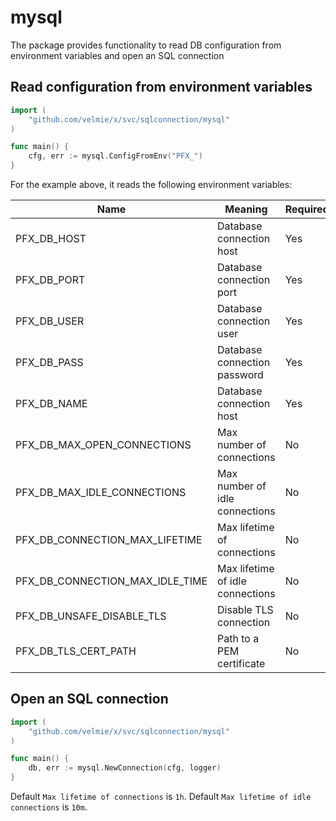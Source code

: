 # mysql

The package provides functionality to read DB configuration from environment variables and open an SQL connection

## Read configuration from environment variables

```go
import (
    "github.com/velmie/x/svc/sqlconnection/mysql"
)

func main() {
    cfg, err := mysql.ConfigFromEnv("PFX_")
}
```

For the example above, it reads the following environment variables:

| Name                            | Meaning                          | Required | Default | Example   |
|---------------------------------|----------------------------------|----------|---------|-----------|
| PFX_DB_HOST                     | Database connection host         | Yes      |         | 127.0.0.1 |
| PFX_DB_PORT                     | Database connection port         | Yes      |         | 3306      |
| PFX_DB_USER                     | Database connection user         | Yes      |         | root      |
| PFX_DB_PASS                     | Database connection password     | Yes      |         | secret    |
| PFX_DB_NAME                     | Database connection host         | Yes      |         | db_name   |
| PFX_DB_MAX_OPEN_CONNECTIONS     | Max number of connections        | No       |         | 10        |
| PFX_DB_MAX_IDLE_CONNECTIONS     | Max number of idle connections   | No       |         | 2         |
| PFX_DB_CONNECTION_MAX_LIFETIME  | Max lifetime of connections      | No       |         | 10m       |
| PFX_DB_CONNECTION_MAX_IDLE_TIME | Max lifetime of idle connections | No       |         | 5m        |
| PFX_DB_UNSAFE_DISABLE_TLS       | Disable TLS connection           | No       | false   | true      |
| PFX_DB_TLS_CERT_PATH            | Path to a PEM certificate        | No       |         | /file.pem |

## Open an SQL connection

```go
import (
    "github.com/velmie/x/svc/sqlconnection/mysql"
)

func main() {
    db, err := mysql.NewConnection(cfg, logger)
}
```

Default `Max lifetime of connections` is `1h`. Default `Max lifetime of idle connections` is `10m`.
